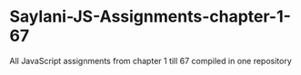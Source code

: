 # Saylani-JS-Assignments-chapter-1-67

All JavaScript assignments from chapter 1 till 67 compiled in one repository
